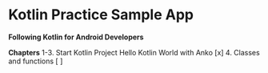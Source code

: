 # Kotlin Practice Sample App

**Following Kotlin for Android Developers**

**Chapters**
1-3. Start Kotlin Project Hello Kotlin World with Anko [x]
4. Classes and functions [ ]
